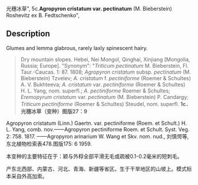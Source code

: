 光穗冰草",
5c.**Agropyron cristatum var. pectinatum** (M. Bieberstein) Roshevitz ex B. Fedtschenko",

## Description
Glumes and lemma glabrous, rarely laxly spinescent hairy.

> Dry mountain slopes. Hebei, Nei Mongol, Qinghai, Xinjiang [Mongolia, Russia; Europe].
  "Synonym": "*Triticum pectinatum* M. Bieberstein, Fl. Taur.-Caucas. 1: 87. 1808; *Agropyron cristatum* subsp. *pectinatum* (M. Bieberstein) Tzvelev; *A. cristatum* f. *pectiniforme* (Roemer &amp; Schultes) A. V. Bukhteeva; *A. cristatum* var. *pectiniforme* (Roemer &amp; Schultes) H. L. Yang, nom. superfl.; *A. pectiniforme* Roemer &amp; Schultes; *Eremopyrum cristatum* var. *pectinatum* (M. Bieberstein) P. Candargy; *Triticum pectiniforme* (Roemer &amp; Schultes) Steudel, nom. superfl.
**1c．光穗冰草（变种）图版27：9**

Agropyron cristatum (Linn.) Gaertn. var. pectiniforme (Roem. et Schult.) H. L. Yang, comb. nov.——Agropyron pectiniforme Roem. et Schult. Syst. Veg. 2: 758. 1817. ——Agropyron arinarium W. Wang et Skv. nom. nud., 刘慎愕等, 东北植物检索表478.图版175: 6 1959.

本变种的主要特征在于：颖与外稃全部平滑无毛或疏被0.1-0.2毫米的短刺毛。

产东北西部、内蒙古、河北、青海、新疆等省区。生于干旱地区的山坡上。模式标本采自外高加索。
